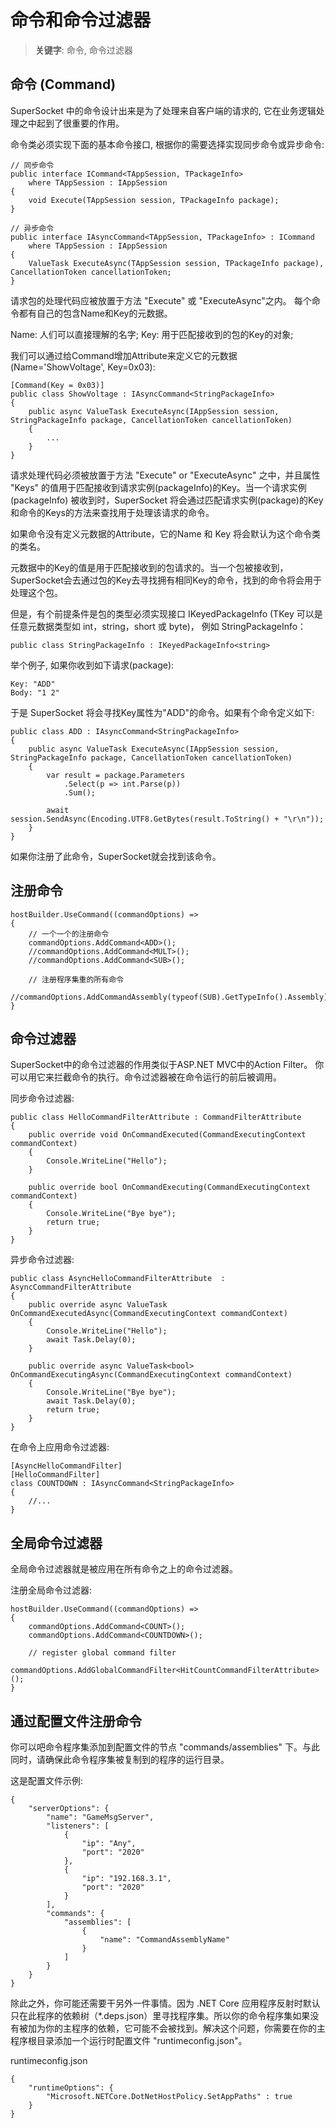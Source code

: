 # 命令和命令过滤器

> __关键字__: 命令, 命令过滤器

## 命令 (Command)
SuperSocket 中的命令设计出来是为了处理来自客户端的请求的, 它在业务逻辑处理之中起到了很重要的作用。

命令类必须实现下面的基本命令接口, 根据你的需要选择实现同步命令或异步命令:

    // 同步命令
    public interface ICommand<TAppSession, TPackageInfo>
        where TAppSession : IAppSession
    {
        void Execute(TAppSession session, TPackageInfo package);
    }

    // 异步命令
    public interface IAsyncCommand<TAppSession, TPackageInfo> : ICommand
        where TAppSession : IAppSession
    {
        ValueTask ExecuteAsync(TAppSession session, TPackageInfo package), CancellationToken cancellationToken;
    }

请求包的处理代码应被放置于方法 "Execute" 或 "ExecuteAsync"之内。
每个命令都有自己的包含Name和Key的元数据。

Name: 人们可以直接理解的名字;
Key: 用于匹配接收到的包的Key的对象;

我们可以通过给Command增加Attribute来定义它的元数据 (Name='ShowVoltage', Key=0x03):

    [Command(Key = 0x03)]
    public class ShowVoltage : IAsyncCommand<StringPackageInfo>
    {
        public async ValueTask ExecuteAsync(IAppSession session, StringPackageInfo package, CancellationToken cancellationToken)
        {
            ...
        }
    }

请求处理代码必须被放置于方法 "Execute" or "ExecuteAsync" 之中，并且属性 "Keys" 的值用于匹配接收到请求实例(packageInfo)的Key。当一个请求实例(packageInfo) 被收到时，SuperSocket 将会通过匹配请求实例(package)的Key和命令的Keys的方法来查找用于处理该请求的命令。

如果命令没有定义元数据的Attribute，它的Name 和 Key 将会默认为这个命令类的类名。

元数据中的Key的值是用于匹配接收到的包请求的。当一个包被接收到，SuperSocket会去通过包的Key去寻找拥有相同Key的命令，找到的命令将会用于处理这个包。

但是，有个前提条件是包的类型必须实现接口 IKeyedPackageInfo<TKey> (TKey 可以是任意元数据类型如 int，string，short 或 byte)， 例如 StringPackageInfo：

    public class StringPackageInfo : IKeyedPackageInfo<string>


举个例子, 如果你收到如下请求(package):

    Key: "ADD"
    Body: "1 2"

于是 SuperSocket 将会寻找Key属性为"ADD"的命令。如果有个命令定义如下:

    public class ADD : IAsyncCommand<StringPackageInfo>
    {
        public async ValueTask ExecuteAsync(IAppSession session, StringPackageInfo package, CancellationToken cancellationToken)
        {
            var result = package.Parameters
                .Select(p => int.Parse(p))
                .Sum();

            await session.SendAsync(Encoding.UTF8.GetBytes(result.ToString() + "\r\n"));
        }
    }

如果你注册了此命令，SuperSocket就会找到该命令。


## 注册命令

    hostBuilder.UseCommand((commandOptions) =>
    {
        // 一个一个的注册命令
        commandOptions.AddCommand<ADD>();
        //commandOptions.AddCommand<MULT>();
        //commandOptions.AddCommand<SUB>();

        // 注册程序集重的所有命令
        //commandOptions.AddCommandAssembly(typeof(SUB).GetTypeInfo().Assembly);
    }

## 命令过滤器

SuperSocket中的命令过滤器的作用类似于ASP.NET MVC中的Action Filter。
你可以用它来拦截命令的执行。命令过滤器被在命令运行的前后被调用。

同步命令过滤器:

    public class HelloCommandFilterAttribute : CommandFilterAttribute
    {
        public override void OnCommandExecuted(CommandExecutingContext commandContext)
        {
            Console.WriteLine("Hello");
        }

        public override bool OnCommandExecuting(CommandExecutingContext commandContext)
        {
            Console.WriteLine("Bye bye");
            return true;
        }
    }


异步命令过滤器:

    public class AsyncHelloCommandFilterAttribute  : AsyncCommandFilterAttribute
    {
        public override async ValueTask OnCommandExecutedAsync(CommandExecutingContext commandContext)
        {
            Console.WriteLine("Hello");
            await Task.Delay(0);
        }

        public override async ValueTask<bool> OnCommandExecutingAsync(CommandExecutingContext commandContext)
        {
            Console.WriteLine("Bye bye");
            await Task.Delay(0);
            return true;
        }
    }

在命令上应用命令过滤器:

    [AsyncHelloCommandFilter]
    [HelloCommandFilter]
    class COUNTDOWN : IAsyncCommand<StringPackageInfo>
    {
        //...
    }

## 全局命令过滤器

全局命令过滤器就是被应用在所有命令之上的命令过滤器。

注册全局命令过滤器:

    hostBuilder.UseCommand((commandOptions) =>
    {
        commandOptions.AddCommand<COUNT>();
        commandOptions.AddCommand<COUNTDOWN>();

        // register global command filter
        commandOptions.AddGlobalCommandFilter<HitCountCommandFilterAttribute>();
    }


## 通过配置文件注册命令

你可以吧命令程序集添加到配置文件的节点 "commands/assemblies" 下。与此同时，请确保此命令程序集被复制到的程序的运行目录。

这是配置文件示例:

    {
        "serverOptions": {
            "name": "GameMsgServer",
            "listeners": [
                {
                    "ip": "Any",
                    "port": "2020"
                },
                {
                    "ip": "192.168.3.1",
                    "port": "2020"
                }
            ],
            "commands": {
                "assemblies": [
                    {
                        "name": "CommandAssemblyName"
                    }
                ]
            }
        }
    }

除此之外，你可能还需要干另外一件事情。因为 .NET Core 应用程序反射时默认只在此程序的依赖树（*.deps.json）里寻找程序集。所以你的命令程序集如果没有被加为你的主程序的依赖，它可能不会被找到。解决这个问题，你需要在你的主程序根目录添加一个运行时配置文件 "runtimeconfig.json"。

runtimeconfig.json

    {
        "runtimeOptions": {
            "Microsoft.NETCore.DotNetHostPolicy.SetAppPaths" : true            
        }
    }